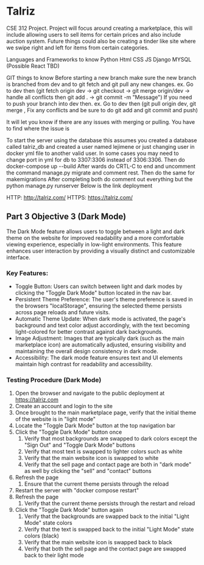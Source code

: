 # Talriz
CSE 312 Project. Project will focus around creating a marketplace, this will include allowing users to sell items for certain prices and also include auction system. Future things could also be creating a tinder like site where we swipe right and left for items from certain categories.

Languages and Frameworks to know
Python
Html
CSS
JS
Django
MYSQL
(Possible React TBD)


GIT things to know
Before starting a new branch make sure the new branch is branched from dev
and to git fetch and git pull any new changes.
ex. Go to dev then (git fetch origin dev -> git checkout <YOUR BRANCH> -> git merge origin/dev -> handle all conflicts then git add . -> git commit -m "Message") 
If you need to push your branch into dev then.
ex. Go to dev then (git pull origin dev, git merge <YOUR BRANCH> , Fix any conflicts and be sure to do git add and git commit and push)

It will let you know if there are any issues with merging or pulling. You have to find where the issue is


To start the server using the database this assumes you created a database called talriz_db and created a user named lejimene or just changing user
in docker yml file to another valid user. In some cases you may need to change port in yml for db to 3307:3306 instead of 3306:3306.
Then do
docker-compose up --build
After wards do CRTL-C to end and uncomment the command manage.py migrate and comment rest. Then do the same for makemigrations
After completing both do comment out everything but the python manage.py runserver
Below is the link deployment

HTTP: http://talriz.com/
HTTPS: https://talriz.com/

## Part 3 Objective 3 (Dark Mode)
The Dark Mode feature allows users to toggle between a light and dark theme on the website for improved readability 
and a more comfortable viewing experience, especially in low-light environments. This feature enhances user interaction by providing
a visually distinct and customizable interface.

### Key Features:
* Toggle Button: Users can switch between light and dark modes by clicking the "Toggle Dark Mode" button located in the nav bar.
* Persistent Theme Preference: The user's theme preference is saved in the browsers "localStorage", ensuring the selected theme persists across page reloads and future visits.
* Automatic Theme Update: When dark mode is activated, the page's background and text color adjust accordingly, with the text becoming light-colored for better contrast against dark backgrounds.
* Image Adjustment: Images that are typically dark (such as the main marketplace icon) are automatically adjusted, ensuring visibility and maintaining the overall design consistency in dark mode.
* Accessibility: The dark mode feature ensures text and UI elements maintain high contrast for readability and accessibility.
### Testing Procedure (Dark Mode)
1. Open the browser and navigate to the public deployment at https://talriz.com
2. Create an account and login to the site
3. Once brought to the main marketplace page, verify that the initial theme of the website is in "light mode"
4. Locate the "Toggle Dark Mode" button at the top navigation bar
5. Click the "Toggle Dark Mode" button once
   1. Verify that most backgrounds are swapped to dark colors except the "Sign Out" and "Toggle Dark Mode" buttons
   2. Verify that most text is swapped to lighter colors such as white 
   3. Verify that the main website icon is swapped to white
   4. Verify that the sell page and contact page are both in "dark mode" as well by clicking the "sell" and "contact" buttons
6. Refresh the page
   1. Ensure that the current theme persists through the reload
7. Restart the server with "docker compose restart"
8. Refresh the page 
   1. Verify that the current theme persists through the restart and reload
9. Click the "Toggle Dark Mode" button again
    1. Verify that the backgrounds are swapped back to the initial "Light Mode" state colors
    2. Verify that the text is swapped back to the initial "Light Mode" state colors (black)
    3. Verify that the main website icon is swapped back to black
   4. Verify that both the sell page and the contact page are swapped back to their light mode 

